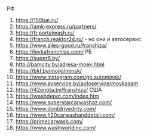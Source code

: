 РФ
1. https://150bar.ru/
2. https://amk-express.ru/partners/
3. https://fr.portalwash.ru/
4. https://franch.reaktor24.ru/  - но они и автосервис
5. https://www.alles-good.ru/franshiza/ 
6. https://leykafranchise.com/
РБ
1. https://super6.by/
2. http://bamcity.by/adresa-moek.html
3. https://bkf.by/mojki/minsk/
4. https://www.instagram.com/go.autominsk/
5. https://www.avservice.by/autoservice/moykasam
6. https://42enota.by/franshiza/
США
1. https://washdepot.com/index.htm
2. https://www.superstarcarwashaz.com/
3. https://www.dontdrivedirty.com/
4. https://www.h20carwashanddetail.com/
5. https://primecarwash.com/
6. https://www.washworldinc.com/